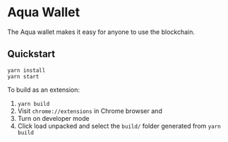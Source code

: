 # Aqua Wallet

The Aqua wallet makes it easy for anyone to use the blockchain.


## Quickstart

```
yarn install
yarn start
```

To build as an extension:

1. `yarn build`
1. Visit `chrome://extensions` in Chrome browser and 
1. Turn on developer mode
1. Click load unpacked and select the `build/` folder generated from `yarn build`